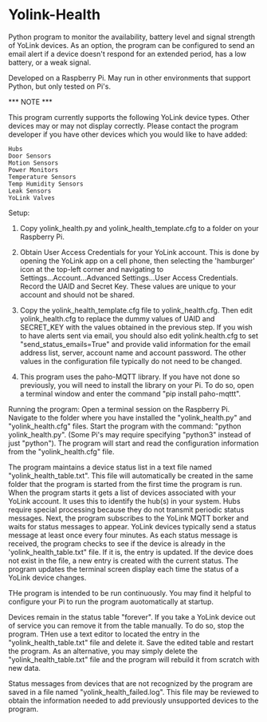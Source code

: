 # Yolink-Health
Python program to monitor the availability, battery level and signal strength of YoLink devices.  As an option, the program can
be configured to send an email alert if a device doesn't respond for an extended period, has a low battery, or a weak signal.

Developed on a Raspberry Pi.  May run in other environments that support Python, but only tested on Pi's.

*** NOTE *** 

This program currently supports the following YoLink device types.  Other devices may or may not display
correctly.  Please contact the program developer if you have other devices which you would like to have
added:

    Hubs
    Door Sensors
    Motion Sensors
    Power Monitors
    Temperature Sensors
    Temp Humidity Sensors
    Leak Sensors
    YoLink Valves

Setup:
   1. Copy yolink_health.py and yolink_health_template.cfg to a folder on your Raspberry Pi.
  
   2. Obtain User Access Credentials for your YoLink account.  This is done by opening the YoLink app on a cell phone, then selecting the 
      'hamburger' icon at the top-left corner and navigating to Settings...Account...Advanced Settings...User Access Credentials.  Record
      the UAID and Secret Key.  These values are unique to your account and should not be shared.
    
   3. Copy the yolink_health_template.cfg file to yolink_health.cfg.  Then edit yolink_health.cfg to replace the dummy values of UAID and SECRET_KEY
      with the values obtained in the previous step.  If you wish to have alerts sent via email, you should also edit yolink.health.cfg to set
      "send_status_emails=True" and provide valid information for the email address list, server, account name and account password.  The other
      values in the configuration file typically do not need to be changed.
      
   4. This program uses the paho-MQTT library.  If you have not done so previously, you will need to install the library on your Pi.  To do so, 
      open a terminal window and enter the command "pip install paho-mqttt".
      
Running the program:
   Open a terminal session on the Raspberry Pi.  Navigate to the folder where you have installed the "yolink_health.py" and "yolink_health.cfg" files.
   Start the program with the command: "python yolink_health.py".  (Some Pi's may require specifying "python3" instead of just "python").  The program
   will start and read the configuration information from the "yolink_health.cfg" file.
   
   The program maintains a device status list in a text file named "yolink_health_table.txt".  This file will automatically be created in the same
   folder that the program is started from the first time the program is run.  When the program starts it gets a list of devices associated with
   your YoLink account.  It uses this to identify the hub(s) in your system.  Hubs require special processing because they do not transmit periodic
   status messages.  Next, the program subscribes to the YoLink MQTT borker and waits for status messages to appear.  YoLink devices typically send
   a status message at least once every four minutes.  As each status message is received, the program checks to see if the device is already in
   the 'yolink_health_table.txt" file.  If it is, the entry is updated.  If the device does not exist in the file, a new entry is created with the
   current status.  The program updates the terminal screen display each time the status of a YoLink device changes.
   
   THe program is intended to be run continuously. You may find it helpful to configure your Pi to run the program auotomatically at startup.
   
   Devices remain in the status table "forever".  If you take a YoLink device out of service you can remove it from the table manually.  To do so, stop
   the program.  THen use a text editor to located the entry in the "yolink_health_table.txt" file and delete it.  Save the edited table and restart
   the program.  As an alternative, you may simply delete the "yolink_health_table.txt" file and the program will rebuild it from scratch with new data.
      
   Status messages from devices that are not recognized by the program are saved in a file named "yolink_health_failed.log".  This file may be reviewed
   to obtain the information needed to add previously unsupported devices to the program.
   

